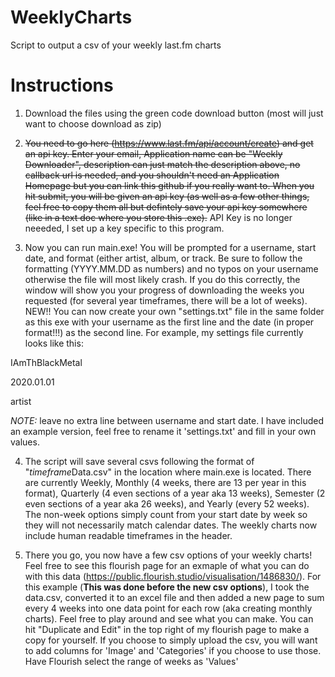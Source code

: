# WeeklyCharts
 Script to output a csv of your weekly last.fm charts

# Instructions
 1. Download the files using the green code download button (most will just want to choose download as zip)
 
 2. ~~You need to go here (https://www.last.fm/api/account/create) and get an api key.  Enter your email, Application name can be "Weekly Downloader", description can just match the description above, no callback url is needed, and you shouldn't need an Application Homepage but you can link this github if you really want to.  When you hit submit, you will be given an api key (as well as a few other things, feel free to copy them all but defintely save your api key somewhere (like in a text doc where you store this .exe).~~
 API Key is no longer neeeded, I set up a key specific to this program.
 
 3. Now you can run main.exe! You will be prompted for a username, start date, and format (either artist, album, or track.  Be sure to follow the formatting (YYYY.MM.DD as numbers) and no typos on your username otherwise the file will most likely crash.  If you do this correctly, the window will show you your progress of downloading the weeks you requested (for several year timeframes, there will be a lot of weeks). NEW!! You can now create your own "settings.txt" file in the same folder as this exe with your username as the first line and the date (in proper format!!!) as the second line.  For example, my settings file currently looks like this:


IAmThBlackMetal

2020.01.01

artist


*NOTE:* leave no extra line between username and start date.  I have included an example version, feel free to rename it 'settings.txt' and fill in your own values.

4. The script will save several csvs following the format of "*timeframe*Data.csv" in the location where main.exe is located.  There are currently Weekly, Monthly (4 weeks, there are 13 per year in this format), Quarterly (4 even sections of a year aka 13 weeks), Semester (2 even sections of a year aka 26 weeks), and Yearly (every 52 weeks).  The non-week options simply count from your start date by week so they will not necessarily match calendar dates.  The weekly charts now include human readable timeframes in the header.
 
 5. There you go, you now have a few csv options of your weekly charts! Feel free to see this flourish page for an exmaple of what you can do with this data (https://public.flourish.studio/visualisation/1486830/). For this example (**This was done before the new csv options**), I took the data.csv, converted it to an excel file and then added a new page to sum every 4 weeks into one data point for each row (aka creating monthly charts). Feel free to play around and see what you can make. You can hit "Duplicate and Edit" in the top right of my flourish page to make a copy for yourself. If you choose to simply upload the csv, you will want to add columns for 'Image' and 'Categories' if you choose to use those. Have Flourish select the range of weeks as 'Values'
